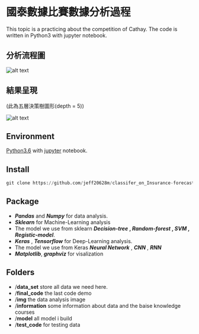 #  國泰數據比賽數據分析過程

This topic is a practicing about the competition of Cathay.
The code is written in Python3 with jupyter notebook.

## 分析流程圖

![alt text](https://github.com/jeff20628m/classifer_on_Insurance-forecast/blob/master/img/bigdata_Diagram.png)


## 結果呈現 

(此為五層決策樹圖形(depth = 5))

![alt text](https://github.com/jeff20628m/classifer_on_Insurance-forecast/blob/master/img/finaltree.png)

## Environment 

[Python3.6](https://www.anaconda.com/) with [jupyter](https://jupyter.org/) notebook.

## Install
```python
git clone https://github.com/jeff20628m/classifer_on_Insurance-forecast.git
```

## Package 

* **_Pandas_** and **_Numpy_** for data analysis.
* **_Sklearn_** for Machine-Learning analysis 
* The model we use from sklearn **_Decision-tree_ , _Random-forest_ , _SVM_ , _Registic-model_**.
* **_Keras_** , **_Tensorflow_** for Deep-Learning analysis. 
* The model we use from Keras **_Neural Network_** , **_CNN_** , **_RNN_**
* **_Matplotlib_**, **_graphviz_** for visalization 

## Folders

* /**data_set** store all data we need here.
* /**final_code** the last code demo
* /**img** the data analysis image 
* /**information** some information about data and the baise knowledge courses
* /**model** all model i build 
* /**test_code** for testing data
